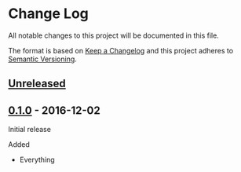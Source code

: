 # Change Log

All notable changes to this project will be documented in this file.

The format is based on [Keep a Changelog](http://keepachangelog.com/)
and this project adheres to [Semantic Versioning](http://semver.org/).

## [Unreleased]

[Unreleased]: https://github.com/mygroup/atomist-demo/compare/0.1.0...HEAD

## [0.1.0] - 2016-12-02

Initial release

[0.1.0]: https://github.com/mygroup/atomist-demo/tree/0.1.0

Added

-   Everything
